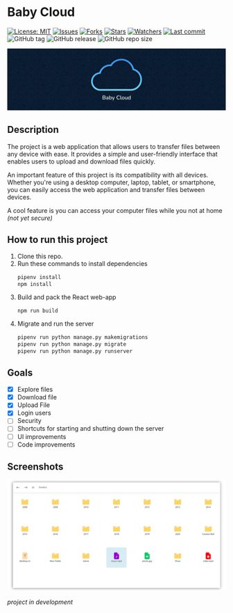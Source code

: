 # Baby Cloud

[![License: MIT](https://img.shields.io/github/license/ILoveBacteria/baby-cloud)](https://github.com/ILoveBacteria/baby-cloud/blob/master/LICENSE)
[![Issues](https://img.shields.io/github/issues/ILoveBacteria/baby-cloud)](https://github.com/ILoveBacteria/baby-cloud/issues)
[![Forks](https://img.shields.io/github/forks/ILoveBacteria/baby-cloud)](https://github.com/ILoveBacteria/baby-cloud/network/members)
[![Stars](https://img.shields.io/github/stars/ILoveBacteria/baby-cloud)]()
[![Watchers](https://img.shields.io/github/watchers/ILoveBacteria/baby-cloud)]()
[![Last commit](https://img.shields.io/github/last-commit/ILoveBacteria/baby-cloud)](https://github.com/ILoveBacteria/baby-cloud/commits/master)
![GitHub tag](https://img.shields.io/github/v/tag/ILoveBacteria/baby-cloud?color=lightblue&label=last+tag)
![GitHub release](https://img.shields.io/github/v/release/ILoveBacteria/baby-cloud?color=green)
![GitHub repo size](https://img.shields.io/github/repo-size/ILoveBacteria/baby-cloud)

[![banner](/assets/banner_README.jpg)]()

## Description

The project is a web application that allows users to transfer files between any device with ease.
It provides a simple and user-friendly interface that enables users to upload and download files quickly.

An important feature of this project is its compatibility with all devices.
Whether you're using a desktop computer, laptop, tablet, or smartphone, you can easily access the web application and
transfer files between devices.

A cool feature is you can access your computer files while you not at home *(not yet secure)*

## How to run this project

1. Clone this repo.
2. Run these commands to install dependencies
    ```shell
    pipenv install
    npm install
    ```
3. Build and pack the React web-app
    ```shell
    npm run build
    ```
4. Migrate and run the server
    ```shell
    pipenv run python manage.py makemigrations
    pipenv run python manage.py migrate
    pipenv run python manage.py runserver
    ```

## Goals

- [x] Explore files
- [x] Download file
- [x] Upload File
- [x] Login users
- [ ] Security
- [ ] Shortcuts for starting and shutting down the server
- [ ] UI improvements
- [ ] Code improvements

## Screenshots

[![screenshot](/assets/screenshot.png)]()

*project in development*
